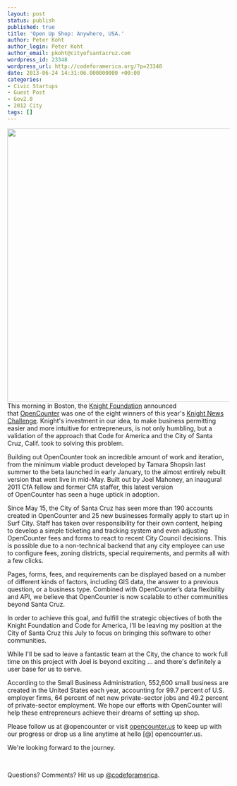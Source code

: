 ```yaml
---
layout: post
status: publish
published: true
title: 'Open Up Shop: Anywhere, USA.'
author: Peter Koht
author_login: Peter Koht
author_email: pkoht@cityofsantacruz.com
wordpress_id: 23348
wordpress_url: http://codeforamerica.org/?p=23348
date: 2013-06-24 14:31:06.000000000 +00:00
categories:
- Civic Startups
- Guest Post
- Gov2.0
- 2012 City
tags: []
---
```

<a href="http://opencounter.us"><img src="http://codeforamerica.org/wp-content/uploads/2013/06/Screen-Shot-2013-06-24-at-1.47.47-PM.png" width="620"></a>
This morning in Boston, the <a href="http://www.knightfoundation.org/" target="_blank">Knight Foundation</a> announced that <a href="http://opencounter.cityofsantacruz.com/" target="_blank">OpenCounter</a> was one of the eight winners of this year's <a href="http://knightfoundation.org/press-room/press-release/open-government-projects-receive-more-32-million-w/" target="_blank">Knight News Challenge</a>. Knight's investment in our idea, to make business permitting easier and more intuitive for entrepreneurs, is not only humbling, but a validation of the approach that Code for America and the City of Santa Cruz, Calif. took to solving this problem.

Building out OpenCounter took an incredible amount of work and iteration, from the minimum viable product developed by Tamara Shopsin last summer to the beta launched in early January, to the almost entirely rebuilt version that went live in mid-May. Built out by Joel Mahoney, an inaugural 2011 CfA fellow and former CfA staffer, this latest version of OpenCounter has seen a huge uptick in adoption.

Since May 15, the City of Santa Cruz has seen more than 190 accounts created in OpenCounter and 25 new businesses formally apply to start up in Surf City. Staff has taken over responsibility for their own content, helping to develop a simple ticketing and tracking system and even adjusting OpenCounter fees and forms to react to recent City Council decisions. This is possible due to a non-technical backend that any city employee can use to configure fees, zoning districts, special requirements, and permits all with a few clicks.

Pages, forms, fees, and requirements can be displayed based on a number of different kinds of factors, including GIS data, the answer to a previous question, or a business type. Combined with OpenCounter’s data flexibility and API, we believe that OpenCounter is now scalable to other communities beyond Santa Cruz.

In order to achieve this goal, and fulfill the strategic objectives of both the Knight Foundation and Code for America, I'll be leaving my position at the City of Santa Cruz this July to focus on bringing this software to other communities.

While I'll be sad to leave a fantastic team at the City, the chance to work full time on this project with Joel is beyond exciting ... and there's definitely a user base for us to serve.

According to the Small Business Administration, 552,600 small business are created in the United States each year, accounting for 99.7 percent of U.S. employer firms, 64 percent of net new private-sector jobs and 49.2 percent of private-sector employment. We hope our efforts with OpenCounter will help these entrepreneurs achieve their dreams of setting up shop.

Please follow us at @opencounter or visit <a href="http://opencounter.us/" target="_blank">opencounter.us</a> to keep up with our progress or drop us a line anytime at hello [@] opencounter.us.

We're looking forward to the journey.

&nbsp;

Questions? Comments? Hit us up <a href="http://twitter.com/codeforamerica" target="_blank">@codeforamerica</a>.
